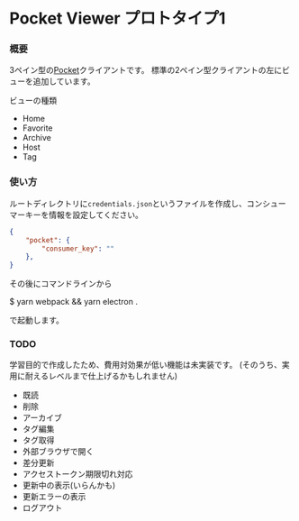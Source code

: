 Pocket Viewer プロトタイプ1
====

### 概要

3ペイン型の[Pocket](https://getpocket.com/)クライアントです。
標準の2ペイン型クライアントの左にビューを追加しています。

ビューの種類

- Home
- Favorite
- Archive
- Host
- Tag

### 使い方

ルートディレクトリに`credentials.json`というファイルを作成し、コンシューマーキーを情報を設定してください。

```json
{
    "pocket": {
        "consumer_key": ""
    },
}
```

その後にコマンドラインから

$ yarn webpack && yarn electron .

で起動します。

### TODO

学習目的で作成したため、費用対効果が低い機能は未実装です。
(そのうち、実用に耐えるレベルまで仕上げるかもしれません)

- 既読
- 削除
- アーカイブ
- タグ編集
- タグ取得
- 外部ブラウザで開く
- 差分更新
- アクセストークン期限切れ対応
- 更新中の表示(いらんかも)
- 更新エラーの表示
- ログアウト
